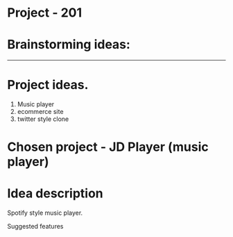 # Project - 201

# Brainstorming ideas:

-------------------------------------------

# Project ideas.

1. Music player
2. ecommerce site
3. twitter style clone

# Chosen project - JD Player (music player) 

# Idea description

Spotify style music player.

Suggested features

